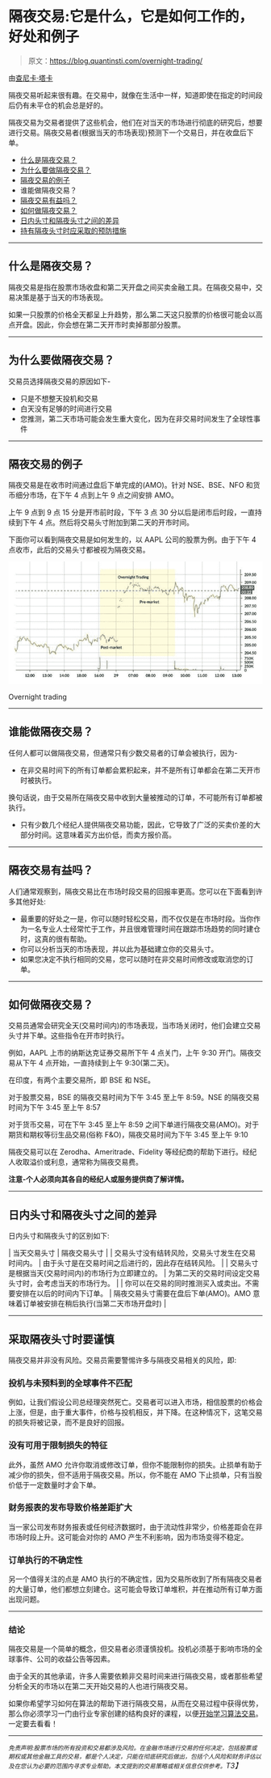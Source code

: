 # 隔夜交易:它是什么，它是如何工作的，好处和例子

> 原文：<https://blog.quantinsti.com/overnight-trading/>

由[查尼卡·塔卡](https://www.linkedin.com/in/chainika-bahl-thakar-b32971155/)

隔夜交易听起来很有趣。在交易中，就像在生活中一样，知道即使在指定的时间段后仍有未平仓的机会总是好的。

隔夜交易为交易者提供了这些机会，他们在对当天的市场进行彻底的研究后，想要进行交易。隔夜交易者(根据当天的市场表现)预测下一个交易日，并在收盘后下单。

*   [什么是隔夜交易？](#what-is-overnight-trading)
*   [为什么要做隔夜交易？](#why-to-do-overnight-trading)
*   [隔夜交易的例子](#example-of-overnight-trading)
*   谁能做隔夜交易？
*   [隔夜交易有益吗？](#is-overnight-trading-beneficial)
*   [如何做隔夜交易？](#how-to-do-overnight-trading)
*   [日内头寸和隔夜头寸之间的差异](#difference-between-intraday-positions-and-overnight-positions)
*   [持有隔夜头寸时应采取的预防措施](#precautions-to-take-while-taking-an-overnight-position)

* * *

## 什么是隔夜交易？

隔夜交易是指在股票市场收盘和第二天开盘之间买卖金融工具。在隔夜交易中，交易决策是基于当天的市场表现。

如果一只股票的价格全天都呈上升趋势，那么第二天这只股票的价格很可能会以高点开盘。因此，你会想在第二天开市时卖掉那部分股票。

* * *

## 为什么要做隔夜交易？

交易员选择隔夜交易的原因如下-

*   只是不想整天投机和交易
*   白天没有足够的时间进行交易
*   您推测，第二天市场可能会发生重大变化，因为在非交易时间发生了全球性事件

* * *

## 隔夜交易的例子

隔夜交易是在收市时间通过盘后下单完成的(AMO)。针对 NSE、BSE、NFO 和货币细分市场，在下午 4 点到上午 9 点之间安排 AMO。

上午 9 点到 9 点 15 分是开市前时段，下午 3 点 30 分以后是闭市后时段，一直持续到下午 4 点。然后将交易头寸附加到第二天的开市时间。

下面你可以看到隔夜交易是如何发生的，以 AAPL 公司的股票为例。由于下午 4 点收市，此后的交易头寸都被视为隔夜交易。

![Overnight trading](img/d1977bad4b3cd7d85406587f54aafd7f.png)

Overnight trading



* * *

## 谁能做隔夜交易？

任何人都可以做隔夜交易，但通常只有少数交易者的订单会被执行，因为-

*   在非交易时间下的所有订单都会累积起来，并不是所有订单都会在第二天开市时被执行。

换句话说，由于交易所在隔夜交易中收到大量被推动的订单，不可能所有订单都被执行。

*   只有少数几个经纪人提供隔夜交易功能，因此，它导致了广泛的买卖价差的大部分时间。这意味着买方出价低，而卖方报价高。

* * *

## 隔夜交易有益吗？

人们通常观察到，隔夜交易比在市场时段交易的回报率更高。您可以在下面看到许多其他好处:

*   最重要的好处之一是，你可以随时轻松交易，而不仅仅是在市场时段。当你作为一名专业人士经常忙于工作，并且很难管理时间在跟踪市场趋势的同时建仓时，这真的很有帮助。
*   你可以分析当天的市场表现，并以此为基础建立你的交易头寸。
*   如果您决定不执行相同的交易，您可以随时在非交易时间修改或取消您的订单。

* * *

## 如何做隔夜交易？

交易员通常会研究全天(交易时间内)的市场表现，当市场关闭时，他们会建立交易头寸并下单。这些指令在开市时执行。

例如，AAPL 上市的纳斯达克证券交易所下午 4 点关门，上午 9:30 开门。隔夜交易从下午 4 点开始，一直持续到上午 9:30(第二天)。

在印度，有两个主要交易所，即 BSE 和 NSE。

对于股票交易，BSE 的隔夜交易时间为下午 3:45 至上午 8:59。NSE 的隔夜交易时间为下午 3:45 至上午 8:57

对于货币交易，可在下午 3:45 至上午 8:59 之间下单进行隔夜交易(AMO)。对于期货和期权等衍生品交易(俗称 F&O)，隔夜交易时间为下午 3:45 至上午 9:10

隔夜交易可以在 Zerodha、Ameritrade、Fidelity 等经纪商的帮助下进行。经纪人收取溢价或利息，通常称为隔夜交易费。

**注意-个人必须向其各自的经纪人或服务提供商了解详情。**

* * *

## 日内头寸和隔夜头寸之间的差异

日内头寸和隔夜头寸的区别如下:

| 当天交易头寸 | 隔夜交易头寸 |
| 交易头寸没有结转风险，交易头寸发生在交易时间内。 | 由于头寸是在交易时间之后进行的，因此存在结转风险。 |
| 交易头寸是根据当天(交易时间内)的市场行为立即建立的。 | 为第二天的交易时间设定交易头寸时，会考虑当天的市场行为。 |
| 你可以在交易的同时推测买入或卖出。不需要安排在以后的时间内下订单。 | 隔夜交易头寸需要在盘后下单(AMO)。AMO 意味着订单被安排在稍后执行(当第二天市场开盘时) |

* * *

## 采取隔夜头寸时要谨慎

隔夜交易并非没有风险。交易员需要警惕许多与隔夜交易相关的风险，即:

### 投机与未预料到的全球事件不匹配

例如，让我们假设公司总经理突然死亡。交易者可以进入市场，相信股票的价格会上涨，但是，由于重大事件，价格与投机相反，并下降。在这种情况下，这笔交易的损失将被记录，而不是良好的回报。

### 没有可用于限制损失的特征

此外，虽然 AMO 允许你取消或修改订单，但你不能限制你的损失。止损单有助于减少你的损失，但不适用于隔夜交易。所以，你不能在 AMO 下止损单，只有当股价低于一定数量时才会下单。

### 财务报表的发布导致价格差距扩大

当一家公司发布财务报表或任何经济数据时，由于流动性非常少，价格差距会在非市场时段上升。这可能会对你的 AMO 产生不利影响，因为市场变得不稳定。

### 订单执行的不确定性

另一个值得关注的点是 AMO 执行的不确定性，因为交易所收到了所有隔夜交易者的大量订单，他们都想立刻建仓。这可能会导致订单堆积，并在推动所有订单方面出现问题。

* * *

### 结论

隔夜交易是一个简单的概念，但交易者必须谨慎投机。投机必须基于影响市场的全球事件、公司的收益公告等因素。

由于全天的其他承诺，许多人需要依赖非交易时间来进行隔夜交易，或者那些希望分析全天的市场以在第二天开始交易的人也进行隔夜交易。

如果你希望学习如何在算法的帮助下进行隔夜交易，从而在交易过程中获得优势，那么你必须学习一门由行业专家创建的结构良好的课程，以便[开始学习算法交易](https://quantra.quantinsti.com/course/getting-started-with-algorithmic-trading)。一定要去看看！

* * *

*<small>免责声明:股票市场的所有投资和交易都涉及风险。在金融市场进行交易的任何决定，包括股票或期权或其他金融工具的交易，都是个人决定，只能在彻底研究后做出，包括个人风险和财务评估以及在您认为必要的范围内寻求专业帮助。本文提到的交易策略或相关信息仅供参考。</small>T3】*